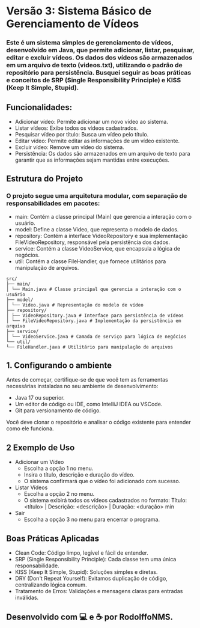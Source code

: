 # Versão 3: Sistema Básico de Gerenciamento de Vídeos
### Este é um sistema simples de gerenciamento de vídeos, desenvolvido em Java, que permite adicionar, listar, pesquisar, editar e excluir vídeos. Os dados dos vídeos são armazenados em um arquivo de texto (videos.txt), utilizando o padrão de repositório para persistência. Busquei seguir as boas práticas e conceitos de **SRP (Single Responsibility Principle)** e **KISS (Keep It Simple, Stupid)**.

## Funcionalidades:
- Adicionar vídeo: Permite adicionar um novo vídeo ao sistema.
- Listar vídeos: Exibe todos os vídeos cadastrados.
- Pesquisar vídeo por título: Busca um vídeo pelo título.
- Editar vídeo: Permite editar as informações de um vídeo existente.
- Excluir vídeo: Remove um vídeo do sistema.
- Persistência: Os dados são armazenados em um arquivo de texto para garantir que as informações sejam mantidas entre execuções.


## Estrutura do Projeto
### O projeto segue uma arquitetura modular, com separação de responsabilidades em pacotes:

- main: Contém a classe principal (Main) que gerencia a interação com o usuário.
- model: Define a classe Video, que representa o modelo de dados.
- repository: Contém a interface VideoRepository e sua implementação FileVideoRepository, responsável pela persistência dos dados.
- service: Contém a classe VideoService, que encapsula a lógica de negócios.
- util: Contém a classe FileHandler, que fornece utilitários para manipulação de arquivos.


````
src/
├── main/
│ └── Main.java # Classe principal que gerencia a interação com o usuário
├── model/
│ └── Video.java # Representação do modelo de vídeo
├── repository/
│ ├── VideoRepository.java # Interface para persistência de vídeos
│ └── FileVideoRepository.java # Implementação da persistência em arquivo
├── service/
│ └── VideoService.java # Camada de serviço para lógica de negócios
└── util/
└── FileHandler.java # Utilitário para manipulação de arquivos
````
## 1. Configurando o ambiente

Antes de começar, certifique-se de que você tem as ferramentas necessárias instaladas no seu ambiente de desenvolvimento:

- Java 17 ou superior.
- Um editor de código ou IDE, como IntelliJ IDEA ou VSCode.
- Git para versionamento de código.

Você deve clonar o repositório e analisar o código existente para entender como ele funciona.

## 2 Exemplo de Uso

- Adicionar um Vídeo
  - Escolha a opção 1 no menu.
  - Insira o título, descrição e duração do vídeo.
  - O sistema confirmará que o vídeo foi adicionado com sucesso.
- Listar Vídeos
  - Escolha a opção 2 no menu.
  - O sistema exibirá todos os vídeos cadastrados no formato: Título: <título> | Descrição: <descrição> | Duração: <duração> min
- Sair
  - Escolha a opção 3 no menu para encerrar o programa.

## Boas Práticas Aplicadas
- Clean Code: Código limpo, legível e fácil de entender.
- SRP (Single Responsibility Principle): Cada classe tem uma única responsabilidade.
- KISS (Keep It Simple, Stupid): Soluções simples e diretas.
- DRY (Don't Repeat Yourself): Evitamos duplicação de código, centralizando lógica comum.
- Tratamento de Erros: Validações e mensagens claras para entradas inválidas.

## Desenvolvido com 💻 e ☕ por RodolffoNMS.


